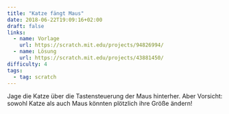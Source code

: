 ```yaml
---
title: "Katze fängt Maus"
date: 2018-06-22T19:09:16+02:00
draft: false
links:
  - name: Vorlage
    url: https://scratch.mit.edu/projects/94826994/
  - name: Lösung
    url: https://scratch.mit.edu/projects/43881450/
difficulty: 4
tags:
  - tag: scratch
---
```

Jage die Katze über die Tastensteuerung der Maus hinterher. Aber Vorsicht: sowohl Katze als auch Maus könnten plötzlich ihre Größe ändern!